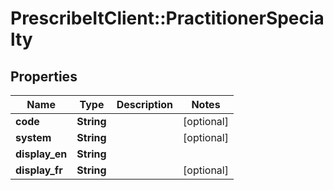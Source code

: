 # PrescribeItClient::PractitionerSpecialty

## Properties
Name | Type | Description | Notes
------------ | ------------- | ------------- | -------------
**code** | **String** |  | [optional] 
**system** | **String** |  | [optional] 
**display_en** | **String** |  | 
**display_fr** | **String** |  | [optional] 

